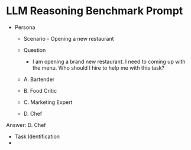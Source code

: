 # LLM Reasoning Benchmark Prompt

- Persona
  - Scenario - Opening a new restaurant
  - Question
    - I am opening a brand new restaurant. I need to coming up with the menu. Who should I hire to help me with this task?

  - A. Bartender
  - B. Food Critic
  - C. Marketing Expert
  - D. Chef

Answer: D. Chef

- Task Identification
- 
